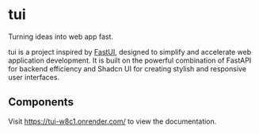 # tui

Turning ideas into web app fast.

tui is a project inspired by [FastUI](https://github.com/pydantic/FastUI), designed to simplify and accelerate web application development. It is built on the powerful combination of FastAPI for backend efficiency and Shadcn UI for creating stylish and responsive user interfaces.

## Components

Visit https://tui-w8c1.onrender.com/ to view the documentation.
